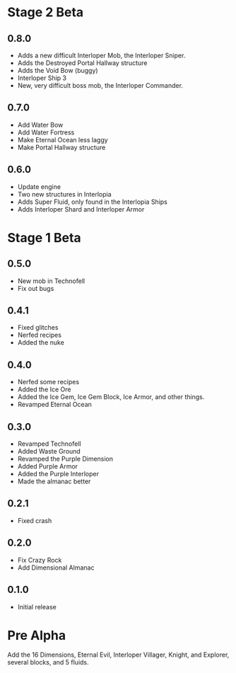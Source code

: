 # Stage 2 Beta
## 0.8.0
- Adds a new difficult Interloper Mob, the Interloper Sniper.
- Adds the Destroyed Portal Hallway structure
- Adds the Void Bow  (buggy)
- Interloper Ship 3
- New, very difficult boss mob, the Interloper Commander.
## 0.7.0
- Add Water Bow
- Add Water Fortress
- Make Eternal Ocean less laggy
- Make Portal Hallway structure
## 0.6.0
- Update engine
- Two new structures in Interlopia
- Adds Super Fluid, only found in the Interlopia Ships
- Adds Interloper Shard and Interloper Armor

# Stage 1 Beta
## 0.5.0
- New mob in Technofell
- Fix out bugs
## 0.4.1
- Fixed glitches
- Nerfed recipes
- Added the nuke
## 0.4.0
- Nerfed some recipes
- Added the Ice Ore
- Added the Ice Gem, Ice Gem Block, Ice Armor, and other things.
- Revamped Eternal Ocean
## 0.3.0
- Revamped Technofell
- Added Waste Ground
- Revamped the Purple Dimension
- Added Purple Armor
- Added the Purple Interloper
- Made the almanac better
## 0.2.1
- Fixed crash
## 0.2.0
- Fix Crazy Rock
- Add Dimensional Almanac
## 0.1.0
- Initial release

# Pre Alpha
Add the 16 Dimensions, Eternal Evil, Interloper Villager, Knight, and Explorer, several blocks, and 5 fluids.
